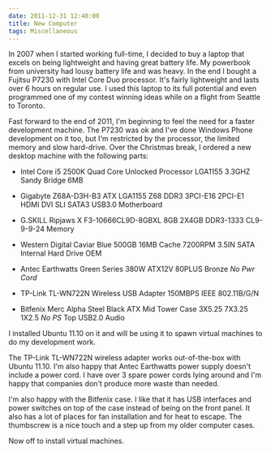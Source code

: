 ```yaml
---
date: 2011-12-31 12:40:00
title: New Computer
tags: Miscellaneous
---
```


In 2007 when I started working full-time, I decided to buy a laptop that excels on being lightweight and having great battery life. My powerbook from university had lousy battery life and was heavy. In the end I bought a Fujitsu P7230 with Intel Core Duo processor. It's fairly lightweight and lasts over 6 hours on regular use. I used this laptop to its full potential and even programmed one of my contest winning ideas while on a flight from Seattle to Toronto.

Fast forward to the end of 2011, I'm beginning to feel the need for a faster development machine. The P7230 was ok and I've done Windows Phone development on it too, but I'm restricted by the processor, the limited memory and slow hard-drive. Over the Christmas break, I ordered a new desktop machine with the following parts:



	
  * Intel Core i5 2500K Quad Core Unlocked Processor LGA1155 3.3GHZ Sandy Bridge 6MB

	
  * Gigabyte Z68A-D3H-B3 ATX LGA1155 Z68 DDR3 3PCI-E16 2PCI-E1 HDMI DVI SLI SATA3 USB3.0 Motherboard

	
  * G.SKILL Ripjaws X F3-10666CL9D-8GBXL 8GB 2X4GB DDR3-1333 CL9-9-9-24 Memory

	
  * Western Digital Caviar Blue 500GB 16MB Cache 7200RPM 3.5IN SATA Internal Hard Drive OEM

	
  * Antec Earthwatts Green Series 380W ATX12V 80PLUS Bronze *No Pwr Cord*

	
  * TP-Link TL-WN722N Wireless USB Adapter 150MBPS IEEE 802.11B/G/N

	
  * Bitfenix Merc Alpha Steel Black ATX Mid Tower Case 3X5.25 7X3.25 1X2.5 *No PS* Top USB2.0 Audio


I installed Ubuntu 11.10 on it and will be using it to spawn virtual machines to do my development work.

The TP-Link TL-WN722N wireless adapter works out-of-the-box with Ubuntu 11.10. I'm also happy that Antec Earthwatts power supply doesn't include a power cord. I have over 3 spare power cords lying around and I'm happy that companies don't produce more waste than needed.

I'm also happy with the Bitfenix case. I like that it has USB interfaces and power switches on top of the case instead of being on the front panel. It also has a lot of places for fan installation and for heat to escape. The thumbscrew is a nice touch and a step up from my older computer cases.

Now off to install virtual machines.
